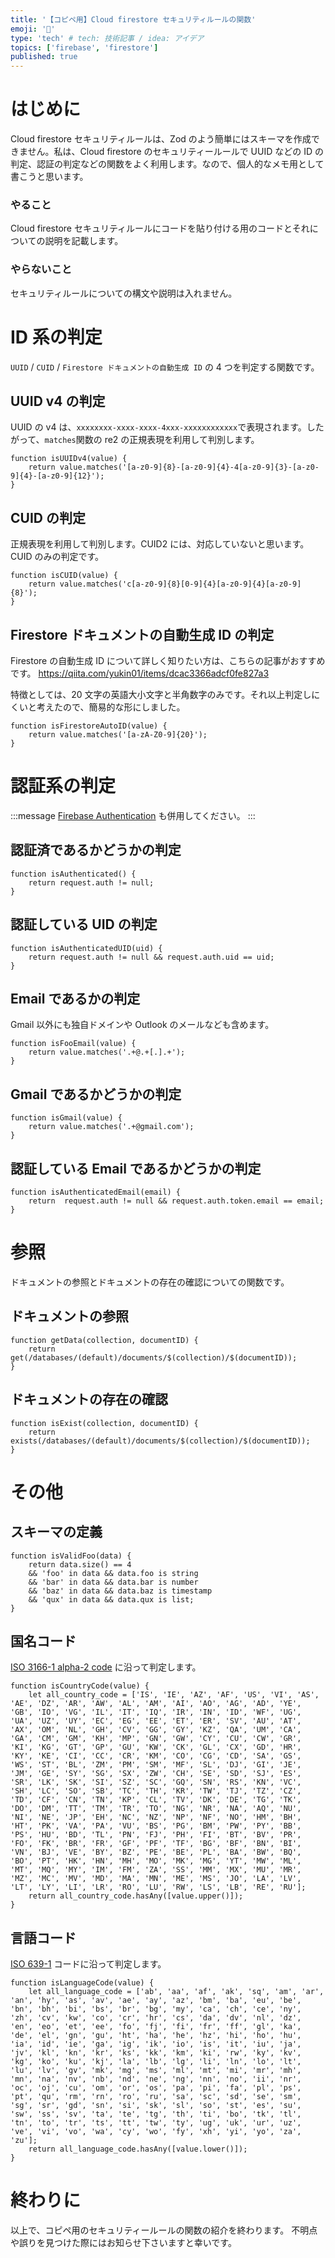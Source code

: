 ```yaml
---
title: '【コピペ用】Cloud firestore セキュリティルールの関数'
emoji: '🌇'
type: 'tech' # tech: 技術記事 / idea: アイデア
topics: ['firebase', 'firestore']
published: true
---
```


# はじめに

Cloud firestore セキュリティルールは、Zod のよう簡単にはスキーマを作成できません。私は、Cloud firestore のセキュリティールールで UUID などの ID の判定、認証の判定などの関数をよく利用します。なので、個人的なメモ用として書こうと思います。

### やること

Cloud firestore セキュリティルールにコードを貼り付ける用のコードとそれについての説明を記載します。

### やらないこと

セキュリティルールについての構文や説明は入れません。

# ID 系の判定

`UUID` / `CUID` / `Firestore ドキュメントの自動生成 ID` の 4 つを判定する関数です。

## UUID v4 の判定

UUID の v4 は、`xxxxxxxx-xxxx-xxxx-4xxx-xxxxxxxxxxxx`で表現されます。したがって、`matches`関数の re2 の正規表現を利用して判別します。

```firestore-security-rules
function isUUIDv4(value) {
    return value.matches('[a-z0-9]{8}-[a-z0-9]{4}-4[a-z0-9]{3}-[a-z0-9]{4}-[a-z0-9]{12}');
}
```

## CUID の判定

正規表現を利用して判別します。CUID2 には、対応していないと思います。CUID のみの判定です。

```firestore-security-rules
function isCUID(value) {
    return value.matches('c[a-z0-9]{8}[0-9]{4}[a-z0-9]{4}[a-z0-9]{8}');
}
```

## Firestore ドキュメントの自動生成 ID の判定

Firestore の自動生成 ID について詳しく知りたい方は、こちらの記事がおすすめです。
https://qiita.com/yukin01/items/dcac3366adcf0fe827a3

特徴としては、20 文字の英語大小文字と半角数字のみです。それ以上判定しにくいと考えたので、簡易的な形にしました。

```firestore-security-rules
function isFirestoreAutoID(value) {
    return value.matches('[a-zA-Z0-9]{20}');
}
```

# 認証系の判定

:::message
[Firebase Authentication](https://firebase.google.com/docs/auth/?hl=ja) も併用してください。
:::

## 認証済であるかどうかの判定

```firestore-security-rules
function isAuthenticated() {
    return request.auth != null;
}
```

## 認証している UID の判定

```firestore-security-rules
function isAuthenticatedUID(uid) {
    return request.auth != null && request.auth.uid == uid;
}
```

## Email であるかの判定

Gmail 以外にも独自ドメインや Outlook のメールなども含めます。

```firestore-security-rules
function isFooEmail(value) {
    return value.matches('.+@.+[.].+');
}
```

## Gmail であるかどうかの判定

```firestore-security-rules
function isGmail(value) {
    return value.matches('.+@gmail.com');
}
```

## 認証している Email であるかどうかの判定

```firestore-security-rules
function isAuthenticatedEmail(email) {
    return  request.auth != null && request.auth.token.email == email;
}
```

# 参照

ドキュメントの参照とドキュメントの存在の確認についての関数です。

## ドキュメントの参照

```firestore-security-rules
function getData(collection, documentID) {
    return get(/databases/(default)/documents/$(collection)/$(documentID));
}
```

## ドキュメントの存在の確認

```firestore-security-rules
function isExist(collection, documentID) {
    return exists(/databases/(default)/documents/$(collection)/$(documentID));
}
```

# その他

## スキーマの定義　

```firestore-security-rules
function isValidFoo(data) {
    return data.size() == 4
    && 'foo' in data && data.foo is string
    && 'bar' in data && data.bar is number
    && 'baz' in data && data.baz is timestamp
    && 'qux' in data && data.qux is list;
}
```

## 国名コード

[ISO 3166-1 alpha-2 code](https://en.wikipedia.org/wiki/ISO_3166-1_alpha-2) に沿って判定します。

```firestore-security-rules
function isCountryCode(value) {
    let all_country_code = ['IS', 'IE', 'AZ', 'AF', 'US', 'VI', 'AS', 'AE', 'DZ', 'AR', 'AW', 'AL', 'AM', 'AI', 'AO', 'AG', 'AD', 'YE', 'GB', 'IO', 'VG', 'IL', 'IT', 'IQ', 'IR', 'IN', 'ID', 'WF', 'UG', 'UA', 'UZ', 'UY', 'EC', 'EG', 'EE', 'ET', 'ER', 'SV', 'AU', 'AT', 'AX', 'OM', 'NL', 'GH', 'CV', 'GG', 'GY', 'KZ', 'QA', 'UM', 'CA', 'GA', 'CM', 'GM', 'KH', 'MP', 'GN', 'GW', 'CY', 'CU', 'CW', 'GR', 'KI', 'KG', 'GT', 'GP', 'GU', 'KW', 'CK', 'GL', 'CX', 'GD', 'HR', 'KY', 'KE', 'CI', 'CC', 'CR', 'KM', 'CO', 'CG', 'CD', 'SA', 'GS', 'WS', 'ST', 'BL', 'ZM', 'PM', 'SM', 'MF', 'SL', 'DJ', 'GI', 'JE', 'JM', 'GE', 'SY', 'SG', 'SX', 'ZW', 'CH', 'SE', 'SD', 'SJ', 'ES', 'SR', 'LK', 'SK', 'SI', 'SZ', 'SC', 'GQ', 'SN', 'RS', 'KN', 'VC', 'SH', 'LC', 'SO', 'SB', 'TC', 'TH', 'KR', 'TW', 'TJ', 'TZ', 'CZ', 'TD', 'CF', 'CN', 'TN', 'KP', 'CL', 'TV', 'DK', 'DE', 'TG', 'TK', 'DO', 'DM', 'TT', 'TM', 'TR', 'TO', 'NG', 'NR', 'NA', 'AQ', 'NU', 'NI', 'NE', 'JP', 'EH', 'NC', 'NZ', 'NP', 'NF', 'NO', 'HM', 'BH', 'HT', 'PK', 'VA', 'PA', 'VU', 'BS', 'PG', 'BM', 'PW', 'PY', 'BB', 'PS', 'HU', 'BD', 'TL', 'PN', 'FJ', 'PH', 'FI', 'BT', 'BV', 'PR', 'FO', 'FK', 'BR', 'FR', 'GF', 'PF', 'TF', 'BG', 'BF', 'BN', 'BI', 'VN', 'BJ', 'VE', 'BY', 'BZ', 'PE', 'BE', 'PL', 'BA', 'BW', 'BQ', 'BO', 'PT', 'HK', 'HN', 'MH', 'MO', 'MK', 'MG', 'YT', 'MW', 'ML', 'MT', 'MQ', 'MY', 'IM', 'FM', 'ZA', 'SS', 'MM', 'MX', 'MU', 'MR', 'MZ', 'MC', 'MV', 'MD', 'MA', 'MN', 'ME', 'MS', 'JO', 'LA', 'LV', 'LT', 'LY', 'LI', 'LR', 'RO', 'LU', 'RW', 'LS', 'LB', 'RE', 'RU'];
    return all_country_code.hasAny([value.upper()]);
}
```

## 言語コード

[ISO 639-1](https://ja.wikipedia.org/wiki/ISO_639-1%E3%82%B3%E3%83%BC%E3%83%89%E4%B8%80%E8%A6%A7) コードに沿って判定します。

```firestore-security-rules
function isLanguageCode(value) {
    let all_language_code = ['ab', 'aa', 'af', 'ak', 'sq', 'am', 'ar', 'an', 'hy', 'as', 'av', 'ae', 'ay', 'az', 'bm', 'ba', 'eu', 'be', 'bn', 'bh', 'bi', 'bs', 'br', 'bg', 'my', 'ca', 'ch', 'ce', 'ny', 'zh', 'cv', 'kw', 'co', 'cr', 'hr', 'cs', 'da', 'dv', 'nl', 'dz', 'en', 'eo', 'et', 'ee', 'fo', 'fj', 'fi', 'fr', 'ff', 'gl', 'ka', 'de', 'el', 'gn', 'gu', 'ht', 'ha', 'he', 'hz', 'hi', 'ho', 'hu', 'ia', 'id', 'ie', 'ga', 'ig', 'ik', 'io', 'is', 'it', 'iu', 'ja', 'jv', 'kl', 'kn', 'kr', 'ks', 'kk', 'km', 'ki', 'rw', 'ky', 'kv', 'kg', 'ko', 'ku', 'kj', 'la', 'lb', 'lg', 'li', 'ln', 'lo', 'lt', 'lu', 'lv', 'gv', 'mk', 'mg', 'ms', 'ml', 'mt', 'mi', 'mr', 'mh', 'mn', 'na', 'nv', 'nb', 'nd', 'ne', 'ng', 'nn', 'no', 'ii', 'nr', 'oc', 'oj', 'cu', 'om', 'or', 'os', 'pa', 'pi', 'fa', 'pl', 'ps', 'pt', 'qu', 'rm', 'rn', 'ro', 'ru', 'sa', 'sc', 'sd', 'se', 'sm', 'sg', 'sr', 'gd', 'sn', 'si', 'sk', 'sl', 'so', 'st', 'es', 'su', 'sw', 'ss', 'sv', 'ta', 'te', 'tg', 'th', 'ti', 'bo', 'tk', 'tl', 'tn', 'to', 'tr', 'ts', 'tt', 'tw', 'ty', 'ug', 'uk', 'ur', 'uz', 've', 'vi', 'vo', 'wa', 'cy', 'wo', 'fy', 'xh', 'yi', 'yo', 'za', 'zu'];
    return all_language_code.hasAny([value.lower()]);
}
```

# 終わりに

以上で、コピペ用のセキュリティールールの関数の紹介を終わります。
不明点や誤りを見つけた際にはお知らせ下さいますと幸いです。
